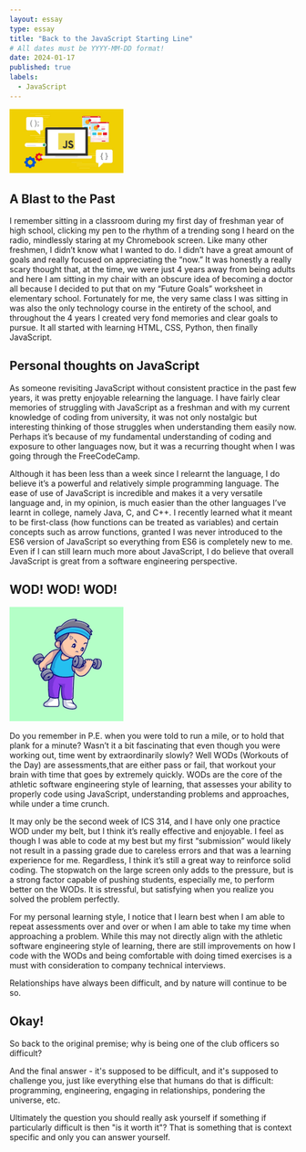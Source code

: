 ```yaml
---
layout: essay
type: essay
title: "Back to the JavaScript Starting Line"
# All dates must be YYYY-MM-DD format!
date: 2024-01-17
published: true
labels:
  - JavaScript
---
```


<img width="200px" src="../img/javascripticon.jpeg" class="img-thumbnail" >

## A Blast to the Past

I remember sitting in a classroom during my first day of freshman year of high school, clicking my pen to the rhythm of a trending song I heard on the radio, mindlessly staring at my Chromebook screen. Like many other freshmen, I didn’t know what I wanted to do. I didn’t have a great amount of goals and really focused on appreciating the “now.” It was honestly a really scary thought that, at the time, we were just 4 years away from being adults and here I am sitting in my chair with an obscure idea of becoming a doctor all because I decided to put that on my “Future Goals” worksheet in elementary school. Fortunately for me, the very same class I was sitting in was also the only technology course in the entirety of the school, and throughout the 4 years I created very fond memories and clear goals to pursue. It all started with learning HTML, CSS, Python, then finally JavaScript.


## Personal thoughts on JavaScript

As someone revisiting JavaScript without consistent practice in the past few years, it was pretty enjoyable relearning the language. I have fairly clear memories of struggling with JavaScript as a freshman and with my current knowledge of coding from university, it was not only nostalgic but interesting thinking of those struggles when understanding them easily now. Perhaps it’s because of my fundamental understanding of coding and exposure to other languages now, but it was a recurring thought when I was going through the FreeCodeCamp. 

Although it has been less than a week since I relearnt the language, I do believe it’s a powerful and relatively simple programming language. The ease of use of JavaScript is incredible and makes it a very versatile language and, in my opinion, is much easier than the other languages I’ve learnt in college, namely Java, C, and C++. I recently learned what it meant to be first-class (how functions can be treated as variables) and certain concepts such as arrow functions, granted I was never introduced to the ES6 version of JavaScript so everything from ES6 is completely new to me. Even if I can still learn much more about JavaScript, I do believe that overall JavaScript is great from a software engineering perspective.

## WOD! WOD! WOD!

<img width="200px" src="../img/javascriptimg2.png" class="img-thumbnail" >

Do you remember in P.E. when you were told to run a mile, or to hold that plank for a minute? Wasn’t it a bit fascinating that even though you were working out, time went by extraordinarily slowly? Well WODs (Workouts of the Day) are assessments,that are either pass or fail, that workout your brain with time that goes by extremely quickly. WODs are the core of the athletic software engineering style of learning, that assesses your ability to properly code using JavaScript, understanding problems and approaches, while under a time crunch. 

It may only be the second week of ICS 314, and I have only one practice WOD under my belt, but I think it’s really effective and enjoyable. I feel as though I was able to code at my best but my first “submission” would likely not result in a passing grade due to careless errors and that was a learning experience for me. Regardless, I think it’s still a great way to reinforce solid coding. The stopwatch on the large screen only adds to the pressure, but is a strong factor capable of pushing students, especially me, to perform better on the WODs. It is stressful, but satisfying when you realize you solved the problem perfectly. 

For my personal learning style, I notice that I learn best when I am able to repeat assessments over and over or when I am able to take my time when approaching a problem. While this may not directly align with the athletic software engineering style of learning, there are still improvements on how I code with the WODs and being comfortable with doing timed exercises is a must with consideration to company technical interviews.


Relationships have always been difficult, and by nature will continue to be so.

## Okay!

So back to the original premise; why is being one of the club officers so difficult?

And the final answer - it's supposed to be difficult, and it's supposed to challenge you, just like everything else that humans do that is difficult: programming, engineering, engaging in relationships, pondering the universe, etc.

Ultimately the question you should really ask yourself if something if particularly difficult is then "is it worth it"? That is something that is context specific and only you can answer yourself.
